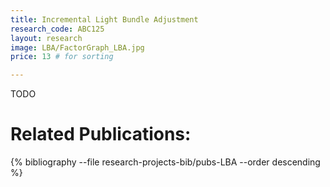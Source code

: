 ```yaml
---
title: Incremental Light Bundle Adjustment
research_code: ABC125
layout: research
image: LBA/FactorGraph_LBA.jpg
price: 13 # for sorting 

---
```


TODO

# Related Publications: 
{% bibliography --file research-projects-bib/pubs-LBA --order descending %}

